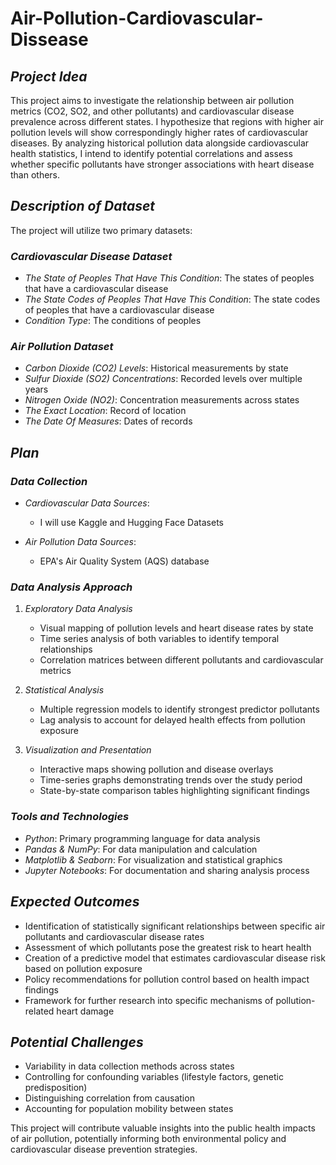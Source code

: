 # Air-Pollution-Cardiovascular-Dissease

## *Project Idea*

This project aims to investigate the relationship between air pollution metrics (CO2, SO2, and other pollutants) and cardiovascular disease prevalence across different states. I hypothesize that regions with higher air pollution levels will show correspondingly higher rates of cardiovascular diseases. By analyzing historical pollution data alongside cardiovascular health statistics, I intend to identify potential correlations and assess whether specific pollutants have stronger associations with heart disease than others.

## *Description of Dataset*
The project will utilize two primary datasets:

### *Cardiovascular Disease Dataset*
- *The State of Peoples That Have This Condition*: The states of peoples that have a cardiovascular disease
- *The State Codes of Peoples That Have This Condition*: The state codes of peoples that have a cardiovascular disease
- *Condition Type*: The conditions of peoples

### *Air Pollution Dataset*
- *Carbon Dioxide (CO2) Levels*: Historical measurements by state
- *Sulfur Dioxide (SO2) Concentrations*: Recorded levels over multiple years
- *Nitrogen Oxide (NO2)*: Concentration measurements across states
- *The Exact Location*: Record of location
- *The Date Of Measures*: Dates of records

## *Plan*
### *Data Collection*
- *Cardiovascular Data Sources*:
  - I will use Kaggle and Hugging Face Datasets

- *Air Pollution Data Sources*:
  - EPA's Air Quality System (AQS) database


### *Data Analysis Approach*

1. *Exploratory Data Analysis*
   - Visual mapping of pollution levels and heart disease rates by state
   - Time series analysis of both variables to identify temporal relationships
   - Correlation matrices between different pollutants and cardiovascular metrics

2. *Statistical Analysis*
   - Multiple regression models to identify strongest predictor pollutants
   - Lag analysis to account for delayed health effects from pollution exposure

3. *Visualization and Presentation*
   - Interactive maps showing pollution and disease overlays
   - Time-series graphs demonstrating trends over the study period
   - State-by-state comparison tables highlighting significant findings

### *Tools and Technologies*
- *Python*: Primary programming language for data analysis
- *Pandas & NumPy*: For data manipulation and calculation
- *Matplotlib & Seaborn*: For visualization and statistical graphics
- *Jupyter Notebooks*: For documentation and sharing analysis process

## *Expected Outcomes*
- Identification of statistically significant relationships between specific air pollutants and cardiovascular disease rates
- Assessment of which pollutants pose the greatest risk to heart health
- Creation of a predictive model that estimates cardiovascular disease risk based on pollution exposure
- Policy recommendations for pollution control based on health impact findings
- Framework for further research into specific mechanisms of pollution-related heart damage

## *Potential Challenges*
- Variability in data collection methods across states
- Controlling for confounding variables (lifestyle factors, genetic predisposition)
- Distinguishing correlation from causation
- Accounting for population mobility between states

This project will contribute valuable insights into the public health impacts of air pollution, potentially informing both environmental policy and cardiovascular disease prevention strategies.
